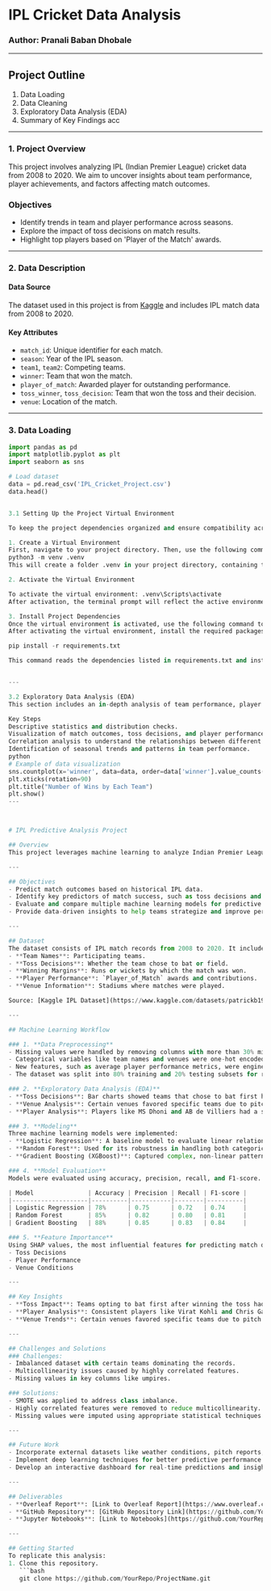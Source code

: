 # IPL Cricket Data Analysis

### Author: Pranali Baban Dhobale

---

## Project Outline
1. Data Loading
2. Data Cleaning
3. Exploratory Data Analysis (EDA)
4. Summary of Key Findings
acc
---

### 1. Project Overview

This project involves analyzing IPL (Indian Premier League) cricket data from 2008 to 2020. We aim to uncover insights about team performance, player achievements, and factors affecting match outcomes.

### Objectives
- Identify trends in team and player performance across seasons.
- Explore the impact of toss decisions on match results.
- Highlight top players based on 'Player of the Match' awards.

---

### 2. Data Description

#### Data Source
The dataset used in this project is from [Kaggle](https://www.kaggle.com/datasets/patrickb1912/ipl-complete-dataset-20082020) and includes IPL match data from 2008 to 2020.

#### Key Attributes
- `match_id`: Unique identifier for each match.
- `season`: Year of the IPL season.
- `team1`, `team2`: Competing teams.
- `winner`: Team that won the match.
- `player_of_match`: Awarded player for outstanding performance.
- `toss_winner`, `toss_decision`: Team that won the toss and their decision.
- `venue`: Location of the match.

---
### 3. Data Loading

```python
import pandas as pd
import matplotlib.pyplot as plt
import seaborn as sns

# Load dataset
data = pd.read_csv('IPL_Cricket_Project.csv')
data.head()


3.1 Setting Up the Project Virtual Environment

To keep the project dependencies organized and ensure compatibility across environments, it’s recommended to set up a Python virtual environment. Below are the steps to create, activate, and manage the virtual environment for this project.

1. Create a Virtual Environment
First, navigate to your project directory. Then, use the following command to create a virtual environment named .venv 
python3 -m venv .venv
This will create a folder .venv in your project directory, containing the isolated Python environment.

2. Activate the Virtual Environment

To activate the virtual environment: .venv\Scripts\activate
After activation, the terminal prompt will reflect the active environment by displaying the name of the virtual environment.

3. Install Project Dependencies
Once the virtual environment is activated, use the following command to install the required dependencies. Ensure that the requirements.txt file is available in the project directory and contains all necessary packages.
After activating the virtual environment, install the required packages by running:

pip install -r requirements.txt

This command reads the dependencies listed in requirements.txt and installs them into the isolated environment, ensuring consistent package versions.


---

3.2 Exploratory Data Analysis (EDA)
This section includes an in-depth analysis of team performance, player statistics, and match outcomes.

Key Steps
Descriptive statistics and distribution checks.
Visualization of match outcomes, toss decisions, and player performances.
Correlation analysis to understand the relationships between different factors.
Identification of seasonal trends and patterns in team performance.
python
# Example of data visualization
sns.countplot(x='winner', data=data, order=data['winner'].value_counts().index)
plt.xticks(rotation=90)
plt.title("Number of Wins by Each Team")
plt.show()
---



# IPL Predictive Analysis Project

## Overview
This project leverages machine learning to analyze Indian Premier League (IPL) cricket data and predict match outcomes. The analysis uncovers trends and key factors influencing match results, such as toss decisions, player performance, and venue conditions. Using advanced machine learning models like Gradient Boosting, this project delivers actionable insights and predictions.

---

## Objectives
- Predict match outcomes based on historical IPL data.
- Identify key predictors of match success, such as toss decisions and player performance.
- Evaluate and compare multiple machine learning models for predictive accuracy.
- Provide data-driven insights to help teams strategize and improve performance.

---

## Dataset
The dataset consists of IPL match records from 2008 to 2020. It includes the following key features:
- **Team Names**: Participating teams.
- **Toss Decisions**: Whether the team chose to bat or field.
- **Winning Margins**: Runs or wickets by which the match was won.
- **Player Performance**: `Player_of_Match` awards and contributions.
- **Venue Information**: Stadiums where matches were played.

Source: [Kaggle IPL Dataset](https://www.kaggle.com/datasets/patrickb1912/ipl-complete-dataset-20082020)

---

## Machine Learning Workflow

### 1. **Data Preprocessing**
- Missing values were handled by removing columns with more than 30% missing values and imputing others with mean or mode.
- Categorical variables like team names and venues were one-hot encoded for model compatibility.
- New features, such as average player performance metrics, were engineered to enhance model accuracy.
- The dataset was split into 80% training and 20% testing subsets for reliable evaluation.

### 2. **Exploratory Data Analysis (EDA)**
- **Toss Decisions**: Bar charts showed teams that chose to bat first had a 55% success rate.
- **Venue Analysis**: Certain venues favored specific teams due to pitch conditions.
- **Player Analysis**: Players like MS Dhoni and AB de Villiers had a significant impact on match outcomes.

### 3. **Modeling**
Three machine learning models were implemented:
- **Logistic Regression**: A baseline model to evaluate linear relationships.
- **Random Forest**: Used for its robustness in handling both categorical and numerical data.
- **Gradient Boosting (XGBoost)**: Captured complex, non-linear patterns, delivering the highest accuracy.

### 4. **Model Evaluation**
Models were evaluated using accuracy, precision, recall, and F1-score. The results are as follows:

| Model               | Accuracy | Precision | Recall | F1-score |
|---------------------|----------|-----------|--------|----------|
| Logistic Regression | 78%      | 0.75      | 0.72   | 0.74     |
| Random Forest       | 85%      | 0.82      | 0.80   | 0.81     |
| Gradient Boosting   | 88%      | 0.85      | 0.83   | 0.84     |

### 5. **Feature Importance**
Using SHAP values, the most influential features for predicting match outcomes were identified:
- Toss Decisions
- Player Performance
- Venue Conditions

---

## Key Insights
- **Toss Impact**: Teams opting to bat first after winning the toss had a higher success rate.
- **Player Analysis**: Consistent players like Virat Kohli and Chris Gayle played a crucial role in determining match outcomes.
- **Venue Trends**: Certain venues favored specific teams due to pitch conditions.

---

## Challenges and Solutions
### Challenges:
- Imbalanced dataset with certain teams dominating the records.
- Multicollinearity issues caused by highly correlated features.
- Missing values in key columns like umpires.

### Solutions:
- SMOTE was applied to address class imbalance.
- Highly correlated features were removed to reduce multicollinearity.
- Missing values were imputed using appropriate statistical techniques.

---

## Future Work
- Incorporate external datasets like weather conditions, pitch reports, and player fitness levels.
- Implement deep learning techniques for better predictive performance.
- Develop an interactive dashboard for real-time predictions and insights.

---

## Deliverables
- **Overleaf Report**: [Link to Overleaf Report](https://www.overleaf.com)
- **GitHub Repository**: [GitHub Repository Link](https://github.com/YourRepo/ProjectName)
- **Jupyter Notebooks**: [Link to Notebooks](https://github.com/YourRepo/ProjectName/notebooks)

---

## Getting Started
To replicate this analysis:
1. Clone this repository.
   ```bash
   git clone https://github.com/YourRepo/ProjectName.git


